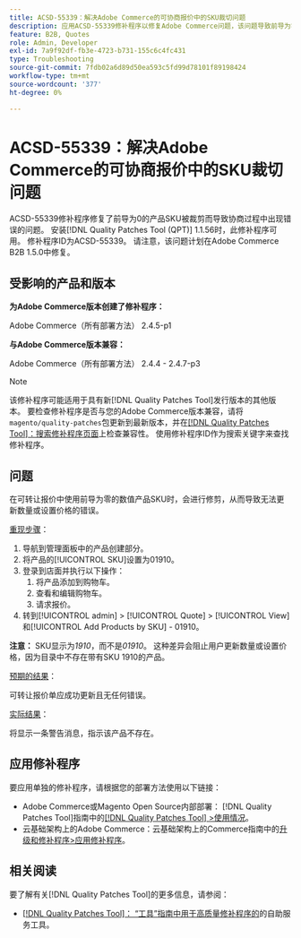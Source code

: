 ```yaml
---
title: ACSD-55339：解决Adobe Commerce的可协商报价中的SKU裁切问题
description: 应用ACSD-55339修补程序以修复Adobe Commerce问题，该问题导致前导为零的产品SKU被裁剪，从而导致协商错误。
feature: B2B, Quotes
role: Admin, Developer
exl-id: 7a9f92df-fb3e-4723-b731-155c6c4fc431
type: Troubleshooting
source-git-commit: 7fdb02a6d89d50ea593c5fd99d78101f89198424
workflow-type: tm+mt
source-wordcount: '377'
ht-degree: 0%

---
```


# ACSD-55339：解决Adobe Commerce的可协商报价中的SKU裁切问题

ACSD-55339修补程序修复了前导为0的产品SKU被裁剪而导致协商过程中出现错误的问题。 安装[!DNL Quality Patches Tool (QPT)] 1.1.56时，此修补程序可用。 修补程序ID为ACSD-55339。 请注意，该问题计划在Adobe Commerce B2B 1.5.0中修复。

## 受影响的产品和版本

**为Adobe Commerce版本创建了修补程序：**

Adobe Commerce（所有部署方法） 2.4.5-p1

**与Adobe Commerce版本兼容：**

Adobe Commerce（所有部署方法） 2.4.4 - 2.4.7-p3

>[!NOTE]
>
>该修补程序可能适用于具有新[!DNL Quality Patches Tool]发行版本的其他版本。 要检查修补程序是否与您的Adobe Commerce版本兼容，请将`magento/quality-patches`包更新到最新版本，并在[[!DNL Quality Patches Tool]：搜索修补程序页面](https://experienceleague.adobe.com/tools/commerce-quality-patches/index.html)上检查兼容性。 使用修补程序ID作为搜索关键字来查找修补程序。

## 问题

在可转让报价中使用前导为零的数值产品SKU时，会进行修剪，从而导致无法更新数量或设置价格的错误。

<u>重现步骤</u>：

1. 导航到管理面板中的产品创建部分。
1. 将产品的[!UICONTROL SKU]设置为01910。
1. 登录到店面并执行以下操作：
   1. 将产品添加到购物车。
   1. 查看和编辑购物车。
   1. 请求报价。
1. 转到[!UICONTROL admin] > [!UICONTROL Quote] > [!UICONTROL View]和[!UICONTROL Add Products by SKU] - 01910。

**注意：** SKU显示为&#x200B;*1910*，而不是&#x200B;*01910*。 这种差异会阻止用户更新数量或设置价格，因为目录中不存在带有SKU 1910的产品。

<u>预期的结果</u>：

可转让报价单应成功更新且无任何错误。

<u>实际结果</u>：

将显示一条警告消息，指示该产品不存在。

## 应用修补程序

要应用单独的修补程序，请根据您的部署方法使用以下链接：

* Adobe Commerce或Magento Open Source内部部署： [!DNL Quality Patches Tool]指南中的[[!DNL Quality Patches Tool] >使用情况](/help/tools/quality-patches-tool/usage.md)。
* 云基础架构上的Adobe Commerce：云基础架构上的Commerce指南中的[升级和修补程序>应用修补程序](https://experienceleague.adobe.com/docs/commerce-cloud-service/user-guide/develop/upgrade/apply-patches.html)。


## 相关阅读

要了解有关[!DNL Quality Patches Tool]的更多信息，请参阅：

* [[!DNL Quality Patches Tool]： “工具”指南中用于高质量修补程序的](/help/tools/quality-patches-tool/quality-patches-tool-to-self-serve-quality-patches.md)的自助服务工具。
